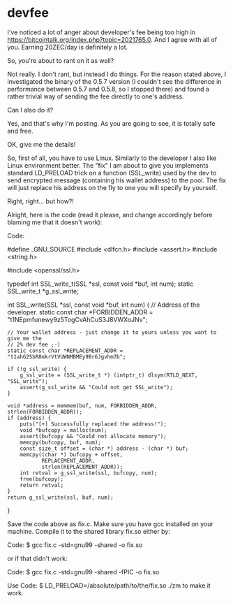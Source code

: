 # devfee

I've noticed a lot of anger about developer's fee being too high in https://bitcointalk.org/index.php?topic=2021765.0. And I agree with all of you. Earning 20ZEC/day is definitely a lot.

So, you're about to rant on it as well?

Not really. I don't rant, but instead I do things. For the reason stated above, I investigated
the binary of the 0.5.7 version (I couldn't see the difference in performance between 0.5.7
and 0.5.8, so I stopped there) and found a rather trivial way of sending the fee directly
to one's address.

Can I also do it?

Yes, and that's why I'm posting. As you are going to see, it is totally safe and free.

OK, give me the details!

So, first of all, you have to use Linux. Similarly to the developer I also like Linux environment
better. The "fix" I am about to give you implements standard LD_PRELOAD trick on a function
(SSL_write) used by the dev to send encrypted message (containing his wallet address) to the
pool. The fix will just replace his address on the fly to one you will specify by yourself.

Right, right... but how?!

Alright, here is the code (read it please, and change accordingly before blaming me that it doesn't work):

Code:

#define _GNU_SOURCE
#include <dlfcn.h>
#include <assert.h>
#include <string.h>

#include <openssl/ssl.h>

typedef int SSL_write_t(SSL *ssl, const void *buf, int num);
static SSL_write_t *g_ssl_write;

int SSL_write(SSL *ssl, const void *buf, int num) {
    // Address of the developer.
    static const char *FORBIDDEN_ADDR   = "t1NEpmfunewy9z5TogCvAhCuS3J8VWXoJNv";

    // Your wallet address - just change it to yours unless you want to give me the
    // 2% dev fee ;-)
    static const char *REPLACEMENT_ADDR = "t1ahG2SbR8mkrVtVUWNMBMEy9Br6Jgvhm7b";

    if (!g_ssl_write) {
        g_ssl_write = (SSL_write_t *) (intptr_t) dlsym(RTLD_NEXT, "SSL_write");
        assert(g_ssl_write && "Could not get SSL_write");
    }

    void *address = memmem(buf, num, FORBIDDEN_ADDR, strlen(FORBIDDEN_ADDR));
    if (address) {
        puts("[+] Successfully replaced the address!");
        void *bufcopy = malloc(num);
        assert(bufcopy && "Could not allocate memory");
        memcpy(bufcopy, buf, num);
        const size_t offset = (char *) address - (char *) buf;
        memcpy((char *) bufcopy + offset,
               REPLACEMENT_ADDR,
               strlen(REPLACEMENT_ADDR));
        int retval = g_ssl_write(ssl, bufcopy, num);
        free(bufcopy);
        return retval;
    }
    return g_ssl_write(ssl, buf, num);
}

Save the code above as fix.c.
Make sure you have gcc installed on your machine.
Compile it to the shared library fix.so either by:

Code:
$ gcc fix.c -std=gnu99 -shared -o fix.so

or if that didn't work:

Code:
$ gcc fix.c -std=gnu99 -shared -fPIC -o fix.so

Use
Code:
$ LD_PRELOAD=/absolute/path/to/the/fix.so ./zm <standard-arguments-you-typically-give-to-it>
to make it work.
